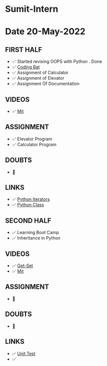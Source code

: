 # Sumit-Intern

# Date 20-May-2022


## FIRST HALF

- ✅ Started revising OOPS with Python . Done
- ✅ [Coding Bat](https://github.com/sp18-interns/Sumit-Intern/tree/main/20-May-2022/Coding_Bat_Problems)
- ✅ Assignment of Calculator
- ✅ Assignment of Elevator
- ✅ Assignment Of Documentation

## VIDEOS
- ✅ [Mit](https://ocw.mit.edu/courses/6-0001-introduction-to-computer-science-and-programming-in-python-fall-2016/video_galleries/lecture-videos/)

## ASSIGNMENT 
- ✅ Elevator Program
- ✅ Calculator Program


## DOUBTS
- 🚫


## LINKS
- ✅ [Python Iterators](https://www.w3schools.com/python/python_iterators.asp)
- ✅ [Python Class](https://www.w3schools.com/python/python_classes.asp)


## SECOND HALF
- ✅ Learning Boot Camp
- ✅ Inheritance in Python


## VIDEOS 
- ✅ [Get-Set](https://www.youtube.com/watch?v=jCzT9XFZ5bw)
- ✅ [Mit](https://ocw.mit.edu/courses/6-0001-introduction-to-computer-science-and-programming-in-python-fall-2016/video_galleries/lecture-videos/)

## ASSIGNMENT
- 🚫

## DOUBTS
- 🚫

## LINKS
- ✅ [Unit Test](https://docs.python.org/3/library/unittest.html)
- ✅